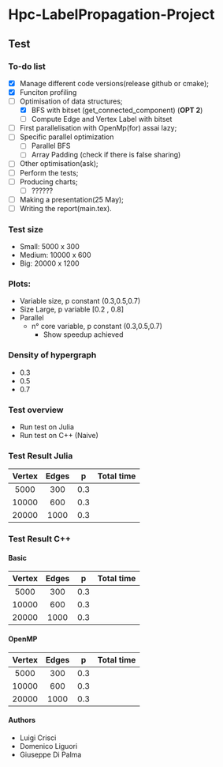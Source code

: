 # Hpc-LabelPropagation-Project

## Test

### To-do list

- [x] Manage different code versions(release github or cmake);
- [x] Funciton profiling
- [ ] Optimisation of data structures;
  - [x] BFS with bitset (get_connected_component) (**OPT 2**)
  - [ ] Compute Edge and Vertex Label with bitset
- [ ] First parallelisation with OpenMp(for) assai lazy;
- [ ] Specific parallel optimization
  - [ ] Parallel BFS
  - [ ] Array Padding (check if there is false sharing)
- [ ] Other optimisation(ask);
- [ ] Perform the tests;
- [ ] Producing charts;
  - [ ] ??????
- [ ] Making a presentation(25 May);
- [ ] Writing the report(main.tex).

### Test size

- Small: 5000 x 300
- Medium: 10000 x 600
- Big: 20000 x 1200
<!-- - Very big: 40000 x 2400 -->

### Plots:
- Variable size, p constant (0.3,0.5,0.7)
- Size Large, p variable [0.2 , 0.8]
- Parallel
  - n° core variable, p constant (0.3,0.5,0.7)
    - Show speedup achieved

### Density of hypergraph

- 0.3
- 0.5
- 0.7

### Test overview

- Run test on Julia
- Run test on C++ (Naive)

### Test Result Julia

|  Vertex  |      Edges      | p   | Total time |
|:--------:|:---------------:|:---:|:-----------|
|  5000    |        300      | 0.3 |            |
|   10000  |       600       | 0.3 |            |
|   20000  |       1000      | 0.3 |            |

### Test Result C++

#### Basic

|  Vertex  |      Edges      | p   | Total time |
|:--------:|:---------------:|:---:|:-----------|
|  5000    |        300      | 0.3 |            |
|   10000  |       600       | 0.3 |            |
|   20000  |       1000      | 0.3 |            |

#### OpenMP

|  Vertex  |      Edges      | p   | Total time |
|:--------:|:---------------:|:---:|:-----------|
|  5000    |        300      | 0.3 |            |
|   10000  |       600       | 0.3 |            |
|   20000  |       1000      | 0.3 |            |

#### Authors

- Luigi Crisci
- Domenico Liguori
- Giuseppe Di Palma
